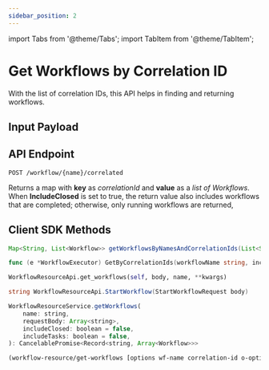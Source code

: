 ```yaml
---
sidebar_position: 2
---
```


import Tabs from '@theme/Tabs';
import TabItem from '@theme/TabItem';

# Get Workflows by Correlation ID

With the list of correlation IDs, this API helps in finding and returning workflows.

## Input Payload

## API Endpoint

```
POST /workflow/{name}/correlated
```

Returns a map with **key** as *correlationId* and **value** as a *list of Workflows*. When **IncludeClosed** is set to true, the return value also includes workflows that are completed; otherwise, only running workflows are returned,

## Client SDK Methods

<Tabs>
<TabItem value="Java" label="Java">

```java
Map<String, List<Workflow>> getWorkflowsByNamesAndCorrelationIds(List<String> correlationIds, List<String> workflowNames, Boolean includeClosed, Boolean includeTasks)
```

</TabItem>
<TabItem value="Golang" label="Golang">

```go
func (e *WorkflowExecutor) GetByCorrelationIds(workflowName string, includeClosed bool, includeTasks bool, correlationIds ...string) (map[string][]model.Workflow, error)
```

</TabItem>
<TabItem value="Python" label="Python">

```python
WorkflowResourceApi.get_workflows(self, body, name, **kwargs)
```

</TabItem>
<TabItem value="CSharp" label="CSharp">

```csharp
string WorkflowResourceApi.StartWorkflow(StartWorkflowRequest body)
```

</TabItem>
<TabItem value="Javascript" label="Javascript">

```javascript
WorkflowResourceService.getWorkflows(
    name: string,
    requestBody: Array<string>,
    includeClosed: boolean = false,
    includeTasks: boolean = false,
): CancelablePromise<Record<string, Array<Workflow>>>
```

</TabItem>
<TabItem value="Clojure" label="Clojure">

```clojure
(workflow-resource/get-workflows [options wf-name correlation-id o-options])
```

</TabItem>
</Tabs>
